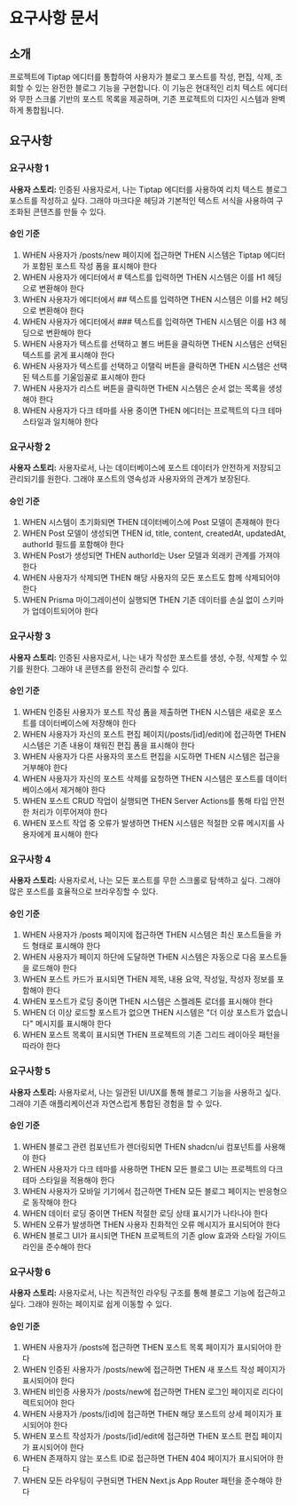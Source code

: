 # 요구사항 문서

## 소개

프로젝트에 Tiptap 에디터를 통합하여 사용자가 블로그 포스트를 작성, 편집, 삭제, 조회할 수 있는 완전한 블로그 기능을 구현합니다. 이 기능은 현대적인 리치 텍스트 에디터와 무한 스크롤 기반의 포스트 목록을 제공하며, 기존 프로젝트의 디자인 시스템과 완벽하게 통합됩니다.

## 요구사항

### 요구사항 1

**사용자 스토리:** 인증된 사용자로서, 나는 Tiptap 에디터를 사용하여 리치 텍스트 블로그 포스트를 작성하고 싶다. 그래야 마크다운 헤딩과 기본적인 텍스트 서식을 사용하여 구조화된 콘텐츠를 만들 수 있다.

#### 승인 기준

1. WHEN 사용자가 /posts/new 페이지에 접근하면 THEN 시스템은 Tiptap 에디터가 포함된 포스트 작성 폼을 표시해야 한다
2. WHEN 사용자가 에디터에서 # 텍스트를 입력하면 THEN 시스템은 이를 H1 헤딩으로 변환해야 한다
3. WHEN 사용자가 에디터에서 ## 텍스트를 입력하면 THEN 시스템은 이를 H2 헤딩으로 변환해야 한다
4. WHEN 사용자가 에디터에서 ### 텍스트를 입력하면 THEN 시스템은 이를 H3 헤딩으로 변환해야 한다
5. WHEN 사용자가 텍스트를 선택하고 볼드 버튼을 클릭하면 THEN 시스템은 선택된 텍스트를 굵게 표시해야 한다
6. WHEN 사용자가 텍스트를 선택하고 이탤릭 버튼을 클릭하면 THEN 시스템은 선택된 텍스트를 기울임꼴로 표시해야 한다
7. WHEN 사용자가 리스트 버튼을 클릭하면 THEN 시스템은 순서 없는 목록을 생성해야 한다
8. WHEN 사용자가 다크 테마를 사용 중이면 THEN 에디터는 프로젝트의 다크 테마 스타일과 일치해야 한다

### 요구사항 2

**사용자 스토리:** 사용자로서, 나는 데이터베이스에 포스트 데이터가 안전하게 저장되고 관리되기를 원한다. 그래야 포스트의 영속성과 사용자와의 관계가 보장된다.

#### 승인 기준

1. WHEN 시스템이 초기화되면 THEN 데이터베이스에 Post 모델이 존재해야 한다
2. WHEN Post 모델이 생성되면 THEN id, title, content, createdAt, updatedAt, authorId 필드를 포함해야 한다
3. WHEN Post가 생성되면 THEN authorId는 User 모델과 외래키 관계를 가져야 한다
4. WHEN 사용자가 삭제되면 THEN 해당 사용자의 모든 포스트도 함께 삭제되어야 한다
5. WHEN Prisma 마이그레이션이 실행되면 THEN 기존 데이터를 손실 없이 스키마가 업데이트되어야 한다

### 요구사항 3

**사용자 스토리:** 인증된 사용자로서, 나는 내가 작성한 포스트를 생성, 수정, 삭제할 수 있기를 원한다. 그래야 내 콘텐츠를 완전히 관리할 수 있다.

#### 승인 기준

1. WHEN 인증된 사용자가 포스트 작성 폼을 제출하면 THEN 시스템은 새로운 포스트를 데이터베이스에 저장해야 한다
2. WHEN 사용자가 자신의 포스트 편집 페이지(/posts/[id]/edit)에 접근하면 THEN 시스템은 기존 내용이 채워진 편집 폼을 표시해야 한다
3. WHEN 사용자가 다른 사용자의 포스트 편집을 시도하면 THEN 시스템은 접근을 거부해야 한다
4. WHEN 사용자가 자신의 포스트 삭제를 요청하면 THEN 시스템은 포스트를 데이터베이스에서 제거해야 한다
5. WHEN 포스트 CRUD 작업이 실행되면 THEN Server Actions를 통해 타입 안전한 처리가 이루어져야 한다
6. WHEN 포스트 작업 중 오류가 발생하면 THEN 시스템은 적절한 오류 메시지를 사용자에게 표시해야 한다

### 요구사항 4

**사용자 스토리:** 사용자로서, 나는 모든 포스트를 무한 스크롤로 탐색하고 싶다. 그래야 많은 포스트를 효율적으로 브라우징할 수 있다.

#### 승인 기준

1. WHEN 사용자가 /posts 페이지에 접근하면 THEN 시스템은 최신 포스트들을 카드 형태로 표시해야 한다
2. WHEN 사용자가 페이지 하단에 도달하면 THEN 시스템은 자동으로 다음 포스트들을 로드해야 한다
3. WHEN 포스트 카드가 표시되면 THEN 제목, 내용 요약, 작성일, 작성자 정보를 포함해야 한다
4. WHEN 포스트가 로딩 중이면 THEN 시스템은 스켈레톤 로더를 표시해야 한다
5. WHEN 더 이상 로드할 포스트가 없으면 THEN 시스템은 "더 이상 포스트가 없습니다" 메시지를 표시해야 한다
6. WHEN 포스트 목록이 표시되면 THEN 프로젝트의 기존 그리드 레이아웃 패턴을 따라야 한다

### 요구사항 5

**사용자 스토리:** 사용자로서, 나는 일관된 UI/UX를 통해 블로그 기능을 사용하고 싶다. 그래야 기존 애플리케이션과 자연스럽게 통합된 경험을 할 수 있다.

#### 승인 기준

1. WHEN 블로그 관련 컴포넌트가 렌더링되면 THEN shadcn/ui 컴포넌트를 사용해야 한다
2. WHEN 사용자가 다크 테마를 사용하면 THEN 모든 블로그 UI는 프로젝트의 다크 테마 스타일을 적용해야 한다
3. WHEN 사용자가 모바일 기기에서 접근하면 THEN 모든 블로그 페이지는 반응형으로 동작해야 한다
4. WHEN 데이터 로딩 중이면 THEN 적절한 로딩 상태 표시기가 나타나야 한다
5. WHEN 오류가 발생하면 THEN 사용자 친화적인 오류 메시지가 표시되어야 한다
6. WHEN 블로그 UI가 표시되면 THEN 프로젝트의 기존 glow 효과와 스타일 가이드라인을 준수해야 한다

### 요구사항 6

**사용자 스토리:** 사용자로서, 나는 직관적인 라우팅 구조를 통해 블로그 기능에 접근하고 싶다. 그래야 원하는 페이지로 쉽게 이동할 수 있다.

#### 승인 기준

1. WHEN 사용자가 /posts에 접근하면 THEN 포스트 목록 페이지가 표시되어야 한다
2. WHEN 인증된 사용자가 /posts/new에 접근하면 THEN 새 포스트 작성 페이지가 표시되어야 한다
3. WHEN 비인증 사용자가 /posts/new에 접근하면 THEN 로그인 페이지로 리다이렉트되어야 한다
4. WHEN 사용자가 /posts/[id]에 접근하면 THEN 해당 포스트의 상세 페이지가 표시되어야 한다
5. WHEN 포스트 작성자가 /posts/[id]/edit에 접근하면 THEN 포스트 편집 페이지가 표시되어야 한다
6. WHEN 존재하지 않는 포스트 ID로 접근하면 THEN 404 페이지가 표시되어야 한다
7. WHEN 모든 라우팅이 구현되면 THEN Next.js App Router 패턴을 준수해야 한다
